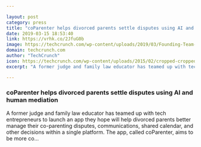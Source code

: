 ```yaml
---

layout: post
category: press
title: "coParenter helps divorced parents settle disputes using AI and human mediation"
date: 2019-03-15 18:53:40
link: https://vrhk.co/2JfuG0b
image: https://techcrunch.com/wp-content/uploads/2019/03/Founding-Team-1.jpg?w=600
domain: techcrunch.com
author: "TechCrunch"
icon: https://techcrunch.com/wp-content/uploads/2015/02/cropped-cropped-favicon-gradient.png?w=180
excerpt: "A former judge and family law educator has teamed up with tech entrepreneurs to launch an app they hope will help divorced parents better manage their co-parenting disputes, communications, shared calendar, and other decisions within a single platform. The app, called coParenter, aims to be more co…"

---
```


### coParenter helps divorced parents settle disputes using AI and human mediation

A former judge and family law educator has teamed up with tech entrepreneurs to launch an app they hope will help divorced parents better manage their co-parenting disputes, communications, shared calendar, and other decisions within a single platform. The app, called coParenter, aims to be more co…